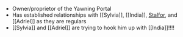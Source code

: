 - Owner/proprietor of the Yawning Portal
- Has established relationships with [[Sylvia]], [[India]], [Stalfor](PCs/Current/Stalfor.md), and [[Adriel]] as they are regulars
- [[Sylvia]] and [[Adriel]] are trying to hook him up with [[India]]!!!!